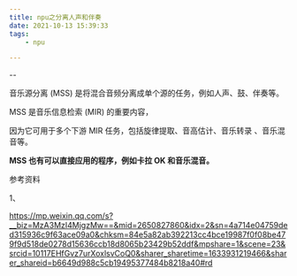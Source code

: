 ```yaml
---
title: npu之分离人声和伴奏
date: 2021-10-13 15:39:33
tags:
	- npu

---
```


--

音乐源分离 (MSS) 是将混合音频分离成单个源的任务，例如人声、鼓、伴奏等。

MSS 是音乐信息检索 (MIR) 的重要内容，

因为它可用于多个下游 MIR 任务，包括旋律提取、音高估计、音乐转录 、音乐混音等。

**MSS 也有可以直接应用的程序，例如卡拉 OK 和音乐混音。**



参考资料

1、

https://mp.weixin.qq.com/s?__biz=MzA3MzI4MjgzMw==&mid=2650827860&idx=2&sn=4a714e04759ded315936c9f63ace09a0&chksm=84e5a82ab392213cc4bce19987f0f08be479f9d518de0278d15636ccb18d8065b23429b52ddf&mpshare=1&scene=23&srcid=10117EHfGvz7urXoxlsvCoQ0&sharer_sharetime=1633931219466&sharer_shareid=b6649d988c5cb19495377484b8218a40#rd